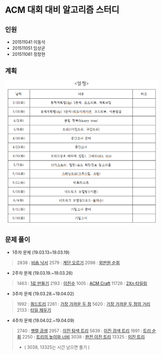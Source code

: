 # ACM 대회 대비 알고리즘 스터디

## 인원
* 201511041 이동석
* 201511051 임상균
* 201511061 정창현

## 계획
   ![planning_chart.png](./참고자료/planning_chart.png)
   
## 문제 풀이

* 1주차 문제 (19.03.13~19.03.19)

> 2838 : [비숍 낙서](https://www.acmicpc.net/problem/2838)
> 2579 : [계단 오르기](https://www.acmicpc.net/problem/2579)
> 2098 : [외판원 순회](https://www.acmicpc.net/problem/2098)

* 2주차 문제 (19.03.19.~19.03.28)

> 1463 : [1로 만들기](https://www.acmicpc.net/problem/1463)
> 2193 : [이친수](https://www.acmicpc.net/problem/2193)
> 1005 : [ACM Craft](https://www.acmicpc.net/problem/1005)
> 11726 : [2Xn 타일링](https://www.acmicpc.net/problem/11726)

* 3주차 문제 (19.03.28.~19.04.02)

> 1992 : [쿼드트리](https://www.acmicpc.net/problem/1992)
> 2261 : [가장 가까운 두 점](https://www.acmicpc.net/problem/2261)
> 5620 : [가장 가까운 두 점의 거리](https://www.acmicpc.net/problem/5620)
> 2133 : [타일 채우기](https://www.acmicpc.net/problem/2133)

* 4주차 문제 (19.04.02.~19.04.09)

> 2740 : [행렬 곱셈](https://www.acmicpc.net/problem/2740)
> 2957 : [이진 탐색 트리](https://www.acmicpc.net/problem/2957)
> 5639 : [이진 검색 트리](https://www.acmicpc.net/problem/5639)
> 1991 : [트리 순회](https://www.acmicpc.net/problem/1991)
> 2250 : [트리의 높이와 너비](https://www.acmicpc.net/problem/2250)
> 3038 : [완전 이진 트리](https://www.acmicpc.net/problem/3038)
> 13325 : [이진 트리](https://www.acmicpc.net/problem/13325)
> - ( 3038, 13325는 시간 남으면 풀기 )